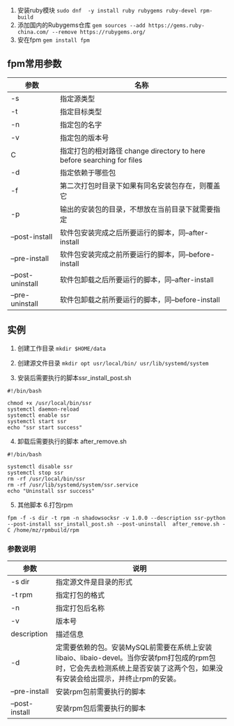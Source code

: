 
1. 安装ruby模块
`sudo dnf  -y install ruby rubygems ruby-devel rpm-build`
2. 添加国内的Rubygems仓库
`gem sources --add https://gems.ruby-china.com/ --remove https://rubygems.org/`
3. 安在fpm
`gem install fpm`

## fpm常用参数
| 参数    | 名称    |
| --- | --- |
| -s |指定源类型|
|   -t |指定目标类型    |
|  -n |指定包的名字   |
|  -v |指定包的版本号  |
|  C |指定打包的相对路径 change directory to here before searching for files |
|  -d |指定依赖于哪些包|
|   -f |第二次打包时目录下如果有同名安装包存在，则覆盖它   |
|   -p |输出的安装包的目录，不想放在当前目录下就需要指定    |
|   –post-install |软件包安装完成之后所要运行的脚本，同–after-install    |
|   –pre-install |软件包安装完成之前所要运行的脚本，同–before-install   |
|    –post-uninstall   |软件包卸载之后所要运行的脚本，同–after-install   |
|    –pre-uninstall |软件包卸载之前所要运行的脚本，同–before-install    |

## 实例
1. 创建工作目录
`mkdir $HOME/data`
2. 创建源文件目录
`mkdir opt usr/local/bin/ usr/lib/systemd/system`

3. 安装后需要执行的脚本ssr_install_post.sh
```o
#!/bin/bash

chmod +x /usr/local/bin/ssr
systemctl daemon-reload
systemctl enable ssr
systemctl start ssr
echo "ssr start success"
```
4. 卸载后需要执行的脚本 after_remove.sh
```
#!/bin/bash

systemctl disable ssr
systemctl stop ssr
rm -rf /usr/local/bin/ssr
rm -rf /usr/lib/systemd/system/ssr.service
echo "Uninstall ssr success"
```
5. 其他脚本
6.打包rpm
```
fpm -f -s dir -t rpm -n shadowsocksr -v 1.0.0 --description ssr-python --post-install ssr_install_post.sh --post-uninstall  after_remove.sh -C /home/mz/rpmbuild/rpm
```
### 参数说明
|     参数      |                                                                                     说明                                                                                     |
| ------------- | ---------------------------------------------------------------------------------------------------------------------------------------------------------------------------- |
| -s dir        | 指定源文件是目录的形式                                                                                                                                                       |
| -t rpm        | 指定打包的格式                                                                                                                                                               |
| -n            | 指定打包后名称                                                                                                                                                               |
| -v            | 版本号                                                                                                                                                                       |
| description   | 描述信息                                                                                                                                                                     |
| -d            | 定需要依赖的包。安装MySQL前需要在系统上安装libaio、libaio-devel。当你安装fpm打包成的rpm包时，它会先去检测系统上是否安装了这两个包，如果没有安装会给出提示，并终止rpm的安装。 |
| –pre-install  | 安装rpm包前需要执行的脚本                                                                                                                                                    |
| –post-install | 安装rpm包后需要执行的脚本                                                                                                                                                    |







